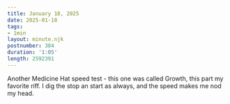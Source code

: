 ```yaml
---
title: January 18, 2025
date: 2025-01-18
tags:
- 1min
layout: minute.njk
postnumber: 384
duration: '1:05'
length: 2592391
---
```

Another Medicine Hat speed test - this one was called Growth, this part my favorite riff. I dig the stop an start as always, and the speed makes me nod my head.

